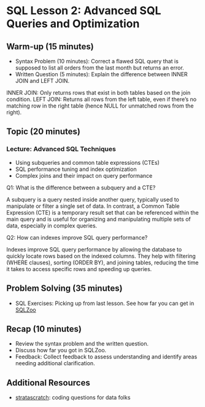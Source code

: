 # SQL Lesson 2: Advanced SQL Queries and Optimization

## Warm-up (15 minutes)

- Syntax Problem (10 minutes): Correct a flawed SQL query that is supposed to list all orders from the last month but returns an error.
- Written Question (5 minutes): Explain the difference between INNER JOIN and LEFT JOIN.

INNER JOIN: Only returns rows that exist in both tables based on the join condition.
LEFT JOIN: Returns all rows from the left table, even if there’s no matching row in the right table (hence NULL for unmatched rows from the right).

## Topic (20 minutes)

### Lecture: Advanced SQL Techniques

- Using subqueries and common table expressions (CTEs)
- SQL performance tuning and index optimization
- Complex joins and their impact on query performance

Q1: What is the difference between a subquery and a CTE?

A subquery is a query nested inside another query, typically used to manipulate or filter a single set of data. In contrast, a Common Table Expression (CTE) is a temporary result set that can be referenced within the main query and is useful for organizing and manipulating multiple sets of data, especially in complex queries.

Q2: How can indexes improve SQL query performance?

Indexes improve SQL query performance by allowing the database to quickly locate rows based on the indexed columns. They help with filtering (WHERE clauses), sorting (ORDER BY), and joining tables, reducing the time it takes to access specific rows and speeding up queries.

## Problem Solving (35 minutes)

- SQL Exercises:
  Picking up from last lesson. See how far you can get in [SQLZoo](https://sqlzoo.net/wiki/SQL_Tutorial)

## Recap (10 minutes)

- Review the syntax problem and the written question.
- Discuss how far you got in SQLZoo.
- Feedback: Collect feedback to assess understanding and identify areas needing additional clarification.

## Additional Resources

- [stratascratch](https://platform.stratascratch.com/coding?code_type=1): coding questions for data folks
